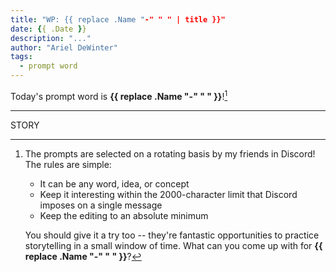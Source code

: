 ```yaml
---
title: "WP: {{ replace .Name "-" " " | title }}"
date: {{ .Date }}
description: "..."
author: "Ariel DeWinter"
tags:
  - prompt word
---
```


Today's prompt word is **{{ replace .Name "-" " " }}**![^1]

[^1]: The prompts are selected on a rotating basis by my friends in Discord! The rules are simple:
    * It can be any word, idea, or concept
    * Keep it interesting within the 2000-character limit that Discord imposes on a single message
    * Keep the editing to an absolute minimum
    
    You should give it a try too -- they're fantastic opportunities to practice storytelling in a small window of time. What can you come up with for **{{ replace .Name "-" " " }}**?

---

STORY